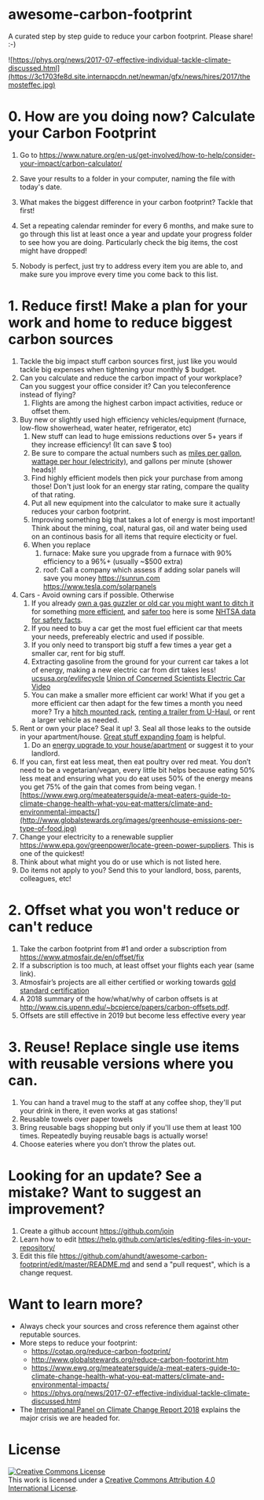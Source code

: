 # awesome-carbon-footprint

A curated step by step guide to reduce your carbon footprint. Please share! :-)

![https://phys.org/news/2017-07-effective-individual-tackle-climate-discussed.html](https://3c1703fe8d.site.internapcdn.net/newman/gfx/news/hires/2017/themosteffec.jpg)

# 0. How are you doing now? Calculate your Carbon Footprint 

1. Go to https://www.nature.org/en-us/get-involved/how-to-help/consider-your-impact/carbon-calculator/

2. Save your results to a folder in your computer, naming the file with today's date.
3. What makes the biggest difference in your carbon footprint? Tackle that first!
4. Set a repeating calendar reminder for every 6 months, and make sure to go through this list at least once a year and update your progress folder to see how you are doing. Particularly check the big items, the cost might have dropped!
5. Nobody is perfect, just try to address every item you are able to, and make sure you improve every time you come back to this list.

# 1. Reduce first! Make a plan for your work and home to reduce biggest carbon sources

1. Tackle the big impact stuff carbon sources first, just like you would tackle big expenses when tightening your monthly $ budget.
2. Can you calculate and reduce the carbon impact of your workplace? Can you suggest your office consider it? Can you teleconference instead of flying?
    1. Flights are among the highest carbon impact activities, reduce or offset them.
3. Buy new or slightly used high efficiency vehicles/equipment (furnace, low-flow showerhead, water heater, refrigerator, etc)
    1. New stuff can lead to huge emissions reductions over 5+ years if they increase efficiency! (It can save $ too)
    2. Be sure to compare the actual numbers such as [miles per gallon](https://www.fueleconomy.gov/), [wattage per hour (electricity)](https://www.reliant.com/en/residential/save-energy/tips-to-lower-your-electricity-bill/electricity-consumption-comparison.jsp), and gallons per minute (shower heads)!
    3. Find highly efficient models then pick your purchase from among those! Don't just look for an energy star rating, compare the quality of that rating.
    4. Put all new equipment into the calculator to make sure it actually reduces your carbon footprint.
    6. Improving something big that takes a lot of energy is most important! Think about the mining, coal, natural gas, oil and water being used on an continous basis for all items that require electicity or fuel.
    7. When you replace
        1. furnace: Make sure you upgrade from a furnace with 90% efficiency to a 96%+ (usually ~$500 extra)
        2. roof: Call a company which assess if adding solar panels will save you money https://sunrun.com https://www.tesla.com/solarpanels
4. Cars - Avoid owning cars if possible. Otherwise 
    1. If you already [own a gas guzzler or old car you might want to ditch it](http://www.mrmoneymustache.com/2012/09/04/its-never-too-late-to-ditch-your-gas-guzzler/) for something [more efficient](https://fueleconomy.gov), and [safer too](https://www.good.is/articles/car-crash-safety) here is some [NHTSA data for safety facts](https://crashstats.nhtsa.dot.gov/Api/Public/ViewPublication/811825).
    2. If you need to buy a car get the most fuel efficient car that meets your needs, prefereably electric and used if possible. 
    3. If you only need to transport big stuff a few times a year get a smaller car, rent for big stuff.
    4. Extracting gasoline from the ground for your current car takes a lot of energy, making a new electric car from dirt takes less! [ucsusa.org/evlifecycle](ucsusa.org/evlifecycle) [Union of Concerned Scientists Electric Car Video](https://www.youtube.com/watch?v=K9m9WDxmSN8)
    5. You can make a smaller more efficient car work! What if you get a more efficient car then adapt for the few times a month you need more? Try a [hitch mounted rack](http://www.amazon.com/Pro-Series-63153-Mounted-Carrier/dp/B001G4Z5J0/), [renting a trailer from U-Haul](https://www.uhaul.com/Trailers/), or rent a larger vehicle as needed.
5. Rent or own your place? Seal it up!
    3. Seal all those leaks to the outside in your apartment/house. [Great stuff expanding foam](https://www.amazon.com/dp/B0002YX98O/ref=cm_sw_em_r_mt_dp_U_3jJpCbE88Z7K0) is helpful.
    1. Do an [energy upgrade to your house/apartment](https://www.energy.gov/articles/living-comfortably-consumer-s-guide-home-energy-upgrades) or suggest it to your landlord.
9. If you can, first eat less meat, then eat poultry over red meat. You don’t need to be a vegetarian/vegan, every little bit helps because eating 50% less meat and ensuring what you do eat uses 50% of the energy means you get 75% of the gain that comes from being vegan. ![https://www.ewg.org/meateatersguide/a-meat-eaters-guide-to-climate-change-health-what-you-eat-matters/climate-and-environmental-impacts/](http://www.globalstewards.org/images/greenhouse-emissions-per-type-of-food.jpg)
3. Change your electricity to a renewable supplier https://www.epa.gov/greenpower/locate-green-power-suppliers. This is one of the quickest!
11. Think about what might you do or use which is not listed here.
12. Do items not apply to you? Send this to your landlord, boss, parents, colleagues, etc!

# 2. Offset what you won't reduce or can't reduce

1. Take the carbon footprint from #1 and order a subscription from https://www.atmosfair.de/en/offset/fix
2. If a subscription is too much, at least offset your flights each year (same link).
3. Atmosfair’s projects are all either certified or working towards [gold standard certification](https://www.goldstandard.org/)
4. A 2018 summary of the how/what/why of carbon offsets is at http://www.cis.upenn.edu/~bcpierce/papers/carbon-offsets.pdf.
5. Offsets are still effective in 2019 but become less effective every year
# 3. Reuse! Replace single use items with reusable versions where you can. 

1. You can hand a travel mug to the staff at any coffee shop, they'll put your drink in there, it even works at gas stations!
2. Reusable towels over paper towels
3. Bring reusable bags shopping but only if you'll use them at least 100 times. Repeatedly buying reusable bags is actually worse!
4. Choose eateries where you don’t throw the plates out.

# Looking for an update? See a mistake? Want to suggest an improvement?

1. Create a github account https://github.com/join
2. Learn how to edit https://help.github.com/articles/editing-files-in-your-repository/
3. Edit this file https://github.com/ahundt/awesome-carbon-footprint/edit/master/README.md and send a "pull request", which is a change request.

# Want to learn more?
- Always check your sources and cross reference them against other reputable sources.
- More steps to reduce your footprint: 
    - https://cotap.org/reduce-carbon-footprint/
    - http://www.globalstewards.org/reduce-carbon-footprint.htm
    - https://www.ewg.org/meateatersguide/a-meat-eaters-guide-to-climate-change-health-what-you-eat-matters/climate-and-environmental-impacts/
    - https://phys.org/news/2017-07-effective-individual-tackle-climate-discussed.html
- The [International Panel on Climate Change Report 2018](https://www.ipcc.ch/sr15/) explains the major crisis we are headed for.

# License

<a rel="license" href="http://creativecommons.org/licenses/by/4.0/"><img alt="Creative Commons License" style="border-width:0" src="https://i.creativecommons.org/l/by/4.0/88x31.png" /></a><br />This work is licensed under a <a rel="license" href="http://creativecommons.org/licenses/by/4.0/">Creative Commons Attribution 4.0 International License</a>.
